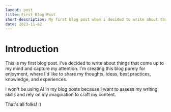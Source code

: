 ```yaml
---
layout: post
title: First Blog Post
short-description: My first blog post when i decided to write about things that come up to my mind...
date: 2023-11-02
---
```


# Introduction

This is my first blog post. I've decided to write about things that come up to my mind and capture my attention. I'm creating this blog purely for enjoyment, where I'd like to share my thoughts, ideas, best practices, knowledge, and experiences.

I won't be using AI in my blog posts because I want to assess my writing skills and rely on my imagination to craft my content.

That's all folks! :)

